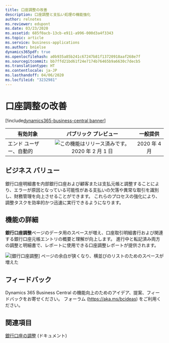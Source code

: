 ```yaml
---
title: 口座調整の改善
description: 口座調整と支払い処理の機能強化
author: relnotes
ms.reviewer: edupont
ms.date: 03/23/2020
ms.assetid: 685f0acb-13cb-e911-a996-000d3a4f3343
ms.topic: article
ms.service: business-applications
ms.author: bnielse
dynamics365pdf: true
ms.openlocfilehash: a0b935a85b241c67247b81f13720918aaf268e7f
ms.sourcegitcommit: bb7ffd21bd61f24e7174b76465b9a6630c7decb5
ms.translationtype: HT
ms.contentlocale: ja-JP
ms.lasthandoff: 04/06/2020
ms.locfileid: "3232981"
---
```

# <a name="bank-reconciliation-improvements"></a>口座調整の改善
[!include[dynamics365-business-central banner](../includes/dynamics365-business-central.md)]

| 有効対象    |  パブリック プレビュー | 一般提供 | 
| ---------- | :----------: |:----------: |
|エンド ユーザー、自動的|![この機能はリリース済みです。](/dynamics365-release-plan/media/green-checkmark.png "この機能はリリース済みです。") 2020 年 2 月 1 日| 2020 年 4 月|


## <a name="business-value"></a>ビジネス バリュー
<!-- bv start -->
銀行口座明細書を内部銀行口座および顧客または支払元帳と調整することにより、エラーが原因となっている可能性がある支払いの欠落や異常な取引を識別し、財務管理を向上させることができます。 これらのプロセスの強化により、調整タスクを効率的かつ迅速に実行できるようになります。
<!-- bv end -->



## <a name="feature-details"></a>機能の詳細
<!--feature detail start -->
**銀行口座調整**ページのデータ用のスペースが増え、口座取引明細書行および関連する銀行口座元帳エントリの概要と理解が向上します。 進行中と転記済み両方の調整と明細書で、レポートに使用できる口座調整レポートが提供されます。 
<!--feature detail end -->

![[銀行口座調整] ページの余白が狭くなり、横並びのリストのためのスペースが増えた](media/bank-rec-wave-1-2020.png "[銀行口座調整] ページの余白が狭くなり、横並びのリストのためのスペースが増えた")
<!-- Picture 1 -->





## <a name="tell-us-what-you-think"></a>フィードバック
Dynamics 365 Business Central の機能向上のためのアイデア、提案、フィードバックをお寄せください。 フォーラム (https://aka.ms/bcideas) をご利用ください。




## <a name="see-also"></a>関連項目


<!--docs start-->
[銀行口座の調整](https://docs.microsoft.com/dynamics365/business-central/bank-how-reconcile-bank-accounts-separately) (ドキュメント)
<!--docs end-->

